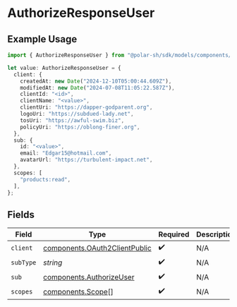 # AuthorizeResponseUser

## Example Usage

```typescript
import { AuthorizeResponseUser } from "@polar-sh/sdk/models/components/authorizeresponseuser.js";

let value: AuthorizeResponseUser = {
  client: {
    createdAt: new Date("2024-12-10T05:00:44.609Z"),
    modifiedAt: new Date("2024-07-08T11:05:22.587Z"),
    clientId: "<id>",
    clientName: "<value>",
    clientUri: "https://dapper-godparent.org",
    logoUri: "https://subdued-lady.net",
    tosUri: "https://awful-swim.biz",
    policyUri: "https://oblong-finer.org",
  },
  sub: {
    id: "<value>",
    email: "Edgar15@hotmail.com",
    avatarUrl: "https://turbulent-impact.net",
  },
  scopes: [
    "products:read",
  ],
};
```

## Fields

| Field                                                                          | Type                                                                           | Required                                                                       | Description                                                                    |
| ------------------------------------------------------------------------------ | ------------------------------------------------------------------------------ | ------------------------------------------------------------------------------ | ------------------------------------------------------------------------------ |
| `client`                                                                       | [components.OAuth2ClientPublic](../../models/components/oauth2clientpublic.md) | :heavy_check_mark:                                                             | N/A                                                                            |
| `subType`                                                                      | *string*                                                                       | :heavy_check_mark:                                                             | N/A                                                                            |
| `sub`                                                                          | [components.AuthorizeUser](../../models/components/authorizeuser.md)           | :heavy_check_mark:                                                             | N/A                                                                            |
| `scopes`                                                                       | [components.Scope](../../models/components/scope.md)[]                         | :heavy_check_mark:                                                             | N/A                                                                            |
